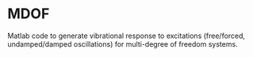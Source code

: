 # MDOF

Matlab code to generate vibrational response to excitations (free/forced, undamped/damped oscillations) for multi-degree of freedom systems.

